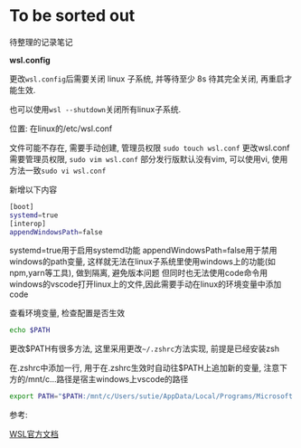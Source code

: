 # To be sorted out

待整理的记录笔记

**wsl.config**

更改`wsl.config`后需要关闭 linux 子系统, 并等待至少 8s 待其完全关闭, 再重启才能生效.

也可以使用`wsl --shutdown`关闭所有linux子系统.

位置: 在linux的/etc/wsl.conf

文件可能不存在, 需要手动创建, 管理员权限 `sudo touch wsl.conf`
更改wsl.conf需要管理员权限, `sudo vim wsl.conf` 部分发行版默认没有vim, 可以使用vi, 使用方法一致`sudo vi wsl.conf`

新增以下内容

```bash
[boot]
systemd=true
[interop]
appendWindowsPath=false
```
systemd=true用于启用systemd功能
appendWindowsPath=false用于禁用windows的path变量, 这样就无法在linux子系统里使用windows上的功能(如npm,yarn等工具), 做到隔离, 避免版本问题
但同时也无法使用code命令用windows的vscode打开linux上的文件,因此需要手动在linux的环境变量中添加code

查看环境变量, 检查配置是否生效
```bash
echo $PATH
```
更改$PATH有很多方法, 这里采用更改`~/.zshrc`方法实现, 前提是已经安装zsh

在.zshrc中添加一行, 用于在.zshrc生效时自动往$PATH上追加新的变量, 注意下方的/mnt/c...路径是宿主windows上vscode的路径

```bash
export PATH="$PATH:/mnt/c/Users/sutie/AppData/Local/Programs/Microsoft VS Code/bin"
```

参考:

[WSL官方文档](https://learn.microsoft.com/zh-cn/windows/wsl/wsl-config)


